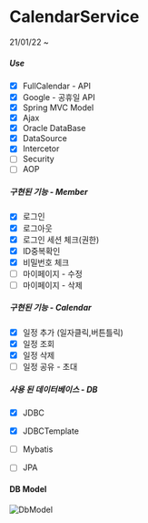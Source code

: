 #  CalendarService
21/01/22 ~
##### Use
- [x] FullCalendar - API
- [x] Google - 공휴일 API
- [x] Spring MVC Model
- [x] Ajax
- [x] Oracle DataBase
- [x] DataSource
- [x] Intercetor
- [ ] Security
- [ ] AOP

##### 구현된 기능 - Member
- [x] 로그인
- [x] 로그아웃
- [x] 로그인 세션 체크(권한)
- [x] ID중복확인
- [x] 비밀번호 체크
- [ ] 마이페이지 - 수정
- [ ] 마이페이지 - 삭제
##### 구현된 기능 - Calendar
- [x] 일정 추가 (일자클릭,버튼틀릭)
- [x] 일정 조회
- [x] 일정 삭제
- [ ] 일정 공유 - 초대

##### 사용 된 데이터베이스 - DB
- [x] JDBC
- [x] JDBCTemplate
- [ ] Mybatis
- [ ] JPA



#### DB Model
![DbModel](https://user-images.githubusercontent.com/65147348/106873828-37531580-6718-11eb-9367-e13f52cebe40.png)